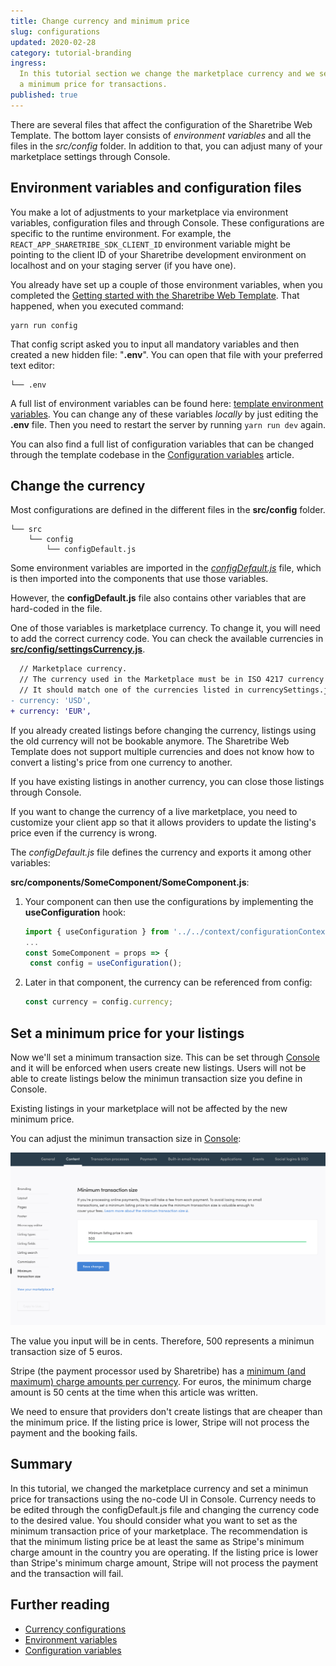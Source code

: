 ```yaml
---
title: Change currency and minimum price
slug: configurations
updated: 2020-02-28
category: tutorial-branding
ingress:
  In this tutorial section we change the marketplace currency and we set
  a minimum price for transactions.
published: true
---
```


There are several files that affect the configuration of the Sharetribe
Web Template. The bottom layer consists of _environment variables_ and
all the files in the _src/config_ folder. In addition to that, you can
adjust many of your marketplace settings through Console.

## Environment variables and configuration files

You make a lot of adjustments to your marketplace via environment
variables, configuration files and through Console. These configurations
are specific to the runtime environment. For example, the
`REACT_APP_SHARETRIBE_SDK_CLIENT_ID` environment variable might be
pointing to the client ID of your Sharetribe development environment on
localhost and on your staging server (if you have one).

You already have set up a couple of those environment variables, when
you completed the
[Getting started with the Sharetribe Web Template](/introduction/getting-started-with-web-template/).
That happened, when you executed command:

```shell
yarn run config
```

That config script asked you to input all mandatory variables and then
created a new hidden file: "**.env**". You can open that file with your
preferred text editor:

```shell
└── .env
```

A full list of environment variables can be found here:
[template environment variables](/template/template-env/). You can
change any of these variables _locally_ by just editing the **.env**
file. Then you need to restart the server by running `yarn run dev`
again.

You can also find a full list of configuration variables that can be
changed through the template codebase in the
[Configuration variables](/template/configuration/) article.

## Change the currency

Most configurations are defined in the different files in the
**src/config** folder.

```shell
└── src
    └── config
        └── configDefault.js
```

Some environment variables are imported in the
[_configDefault.js_](https://github.com/sharetribe/web-template/blob/main/src/config/configDefault.js)
file, which is then imported into the components that use those
variables.

However, the **configDefault.js** file also contains other variables
that are hard-coded in the file.

One of those variables is marketplace currency. To change it, you will
need to add the correct currency code. You can check the available
currencies in
[**src/config/settingsCurrency.js**](https://github.com/sharetribe/web-template/blob/main/src/config/settingsCurrency.js).

```diff
  // Marketplace currency.
  // The currency used in the Marketplace must be in ISO 4217 currency code. For example USD, EUR, CAD, AUD, etc. The default value is USD.
  // It should match one of the currencies listed in currencySettings.js
- currency: 'USD',
+ currency: 'EUR',
```

If you already created listings before changing the currency, listings
using the old currency will not be bookable anymore. The Sharetribe Web
Template does not support multiple currencies and does not know how to
convert a listing's price from one currency to another.

If you have existing listings in another currency, you can close those
listings through Console.

<info>

If you want to change the currency of a live marketplace, you need to
customize your client app so that it allows providers to update the
listing's price even if the currency is wrong.

</info>

</extrainfo>

<extrainfo title="Extra: how to import currency in a component file?">

The _configDefault.js_ file defines the currency and exports it among
other variables:

**src/components/SomeComponent/SomeComponent.js**:

1. Your component can then use the configurations by implementing the
   **useConfiguration** hook:

   ```js
   import { useConfiguration } from '../../context/configurationContext';
   ...
   const SomeComponent = props => {
    const config = useConfiguration();
   ```

2. Later in that component, the currency can be referenced from config:
   ```js
   const currency = config.currency;
   ```

</extrainfo>

## Set a minimum price for your listings

Now we'll set a minimum transaction size. This can be set through
[Console](https://flex-console.sharetribe.com/a/transactions/minimum-transaction-size)
and it will be enforced when users create new listings. Users will not
be able to create listings below the minimun transaction size you define
in Console.

<info>

Existing listings in your marketplace will not be affected by the new
minimum price.

</info>

You can adjust the minimun transaction size in
[Console](https://flex-console.sharetribe.com/a/transactions/minimum-transaction-size):

![Change minimum price](./console-price.png)

The value you input will be in cents. Therefore, 500 represents a
minimun transaction size of 5 euros.

Stripe (the payment processor used by Sharetribe) has a
[minimum (and maximum) charge amounts per currency](https://stripe.com/docs/currencies#minimum-and-maximum-charge-amounts).
For euros, the minimum charge amount is 50 cents at the time when this
article was written.

We need to ensure that providers don't create listings that are cheaper
than the minimum price. If the listing price is lower, Stripe will not
process the payment and the booking fails.

## Summary

In this tutorial, we changed the marketplace currency and set a minimun
price for transactions using the no-code UI in Console. Currency needs
to be edited through the configDefault.js file and changing the currency
code to the desired value. You should consider what you want to set as
the minimum transaction price of your marketplace. The recommendation is
that the minimum listing price be at least the same as Stripe's minimum
charge amount in the country you are operating. If the listing price is
lower than Stripe's minimum charge amount, Stripe will not process the
payment and the transaction will fail.

## Further reading

- [Currency configurations](/template/how-to-set-up-currency-in-template/)
- [Environment variables](/template/template-env/)
- [Configuration variables](/template/configuration/)
